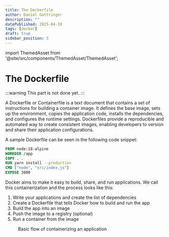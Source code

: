 ```yaml
---
title: The Dockerfile
author: Daniel Gattringer
description: ""
datePublished: 2025-04-10
tags: [docker]
draft: true
sidebar_position: 5
---
```


import ThemedAsset from '@site/src/components/ThemedAsset/ThemedAsset';

# The Dockerfile

:::warning
This part is not done yet.
::: 

A Dockerfile or Containerfile is a text document that contains a set of instructions for building a container image. It defines the base image, sets up the environment, copies the application code, installs the dependencies, and configures the runtime settings. Dockerfiles provide a reproducible and automated way to create consistent images, enabling developers to version and share their application configurations.

A sample Dockerfile can be seen in the following code snippet:

```dockerfile
FROM node:18-alpine
WORKDIR /app
COPY . .
RUN yarn install --production
CMD ["node", "src/index.js"]
EXPOSE 3000
```

Docker aims to make it easy to build, share, and run applications. We call this containerization and the process looks like this:

1. Write your applications and create the list of dependencies
2. Create a Dockerfile that tells Docker how to build and run the app
3. Build the app into an image
4. Push the image to a registry (optional)
5. Run a container from the image

<figure style={{ textAlign: 'center' }}>
<ThemedAsset
  lightSource={require('./assets/docker-basic-flow-of-containerizing-light.png').default}
  darkSource={require('./assets/docker-basic-flow-of-containerizing-dark.png').default}
  className="themed-image"
  alt="Basic flow of containerizing an application: Write your applications and create the list of dependencies, Create a Dockerfile that tells Docker how to build and run the app, Build the app into an image, Push the image to a registry (optional), Run a container from the image" />
  <figcaption>Basic flow of containerizing an application</figcaption>
</figure>
